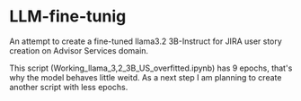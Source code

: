 # LLM-fine-tunig
An attempt to create a fine-tuned llama3.2 3B-Instruct for JIRA user story creation on Advisor Services domain.

This script (Working_llama_3,2_3B_US_overfitted.ipynb) has 9  epochs, that's why the model behaves little weitd. As a next step I am planning to create another script with less epochs.
